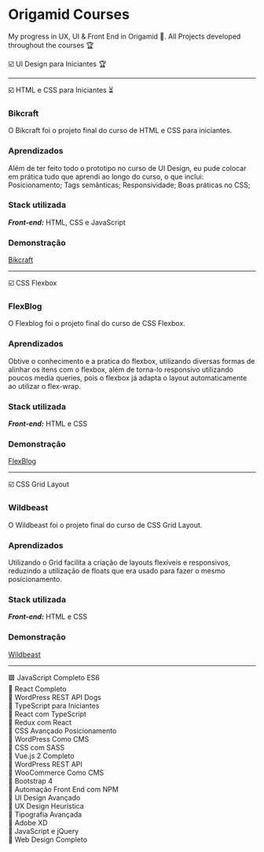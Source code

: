 # Origamid Courses
My progress in UX, UI &amp; Front End in Origamid 🐺. All Projects developed throughout the courses 🏆

☑️ UI Design para Iniciantes 🏆<br>
<hr>
☑️ HTML e CSS para Iniciantes ⏳<br>

### Bikcraft
O Bikcraft foi o projeto final do curso de HTML e CSS para iniciantes. 

### Aprendizados
Além de ter feito todo o prototipo no curso de UI Design, eu pude colocar em prática tudo que aprendi ao longo do curso, o que inclui: Posicionamento; Tags semânticas; Responsividade; Boas práticas no CSS;

### Stack utilizada
***Front-end:*** HTML, CSS e JavaScript

### Demonstração
[Bikcraft](https://bikcraft-chi-puce.vercel.app)
<hr>

☑️ CSS Flexbox<br>
### FlexBlog
O Flexblog foi o projeto final do curso de CSS Flexbox.

### Aprendizados
Obtive o conhecimento e a pratica do flexbox, utilizando diversas formas de alinhar os itens com o flexbox, além de torna-lo responsivo utilizando poucos media queries, pois o flexbox já adapta o layout automaticamente ao utilizar o flex-wrap.

### Stack utilizada
***Front-end:*** HTML e CSS

### Demonstração
[FlexBlog](https://flexblog-green.vercel.app)
<hr>

☑️ CSS Grid Layout<br>
### Wildbeast
O Wildbeast foi o projeto final do curso de CSS Grid Layout.

### Aprendizados
Utilizando o Grid facilita a criação de layouts flexíveis e responsivos, reduzindo a utilização de floats que era usado para fazer o mesmo posicionamento.

### Stack utilizada
***Front-end:*** HTML e CSS

### Demonstração
[Wildbeast](https://wildbeast-pink.vercel.app)
<hr>

🟪 JavaScript Completo ES6<br>
🔲 React Completo<br>
🔲 WordPress REST API Dogs<br>
🔲 TypeScript para Iniciantes<br>
🔲 React com TypeScript<br>
🔲 Redux com React<br>
🔲 CSS Avançado Posicionamento<br>
🔲 WordPress Como CMS<br>
🔲 CSS com SASS<br>
🔲 Vue.js 2 Completo<br>
🔲 WordPress REST API<br>
🔲 WooCommerce Como CMS<br>
🔲 Bootstrap 4<br>
🔲 Automação Front End com NPM<br>
🔲 UI Design Avançado<br>
🔲 UX Design Heurística<br>
🔲 Tipografia Avançada<br>
🔲 Adobe XD<br>
🔲 JavaScript e jQuery<br>
🔲 Web Design Completo<br>
